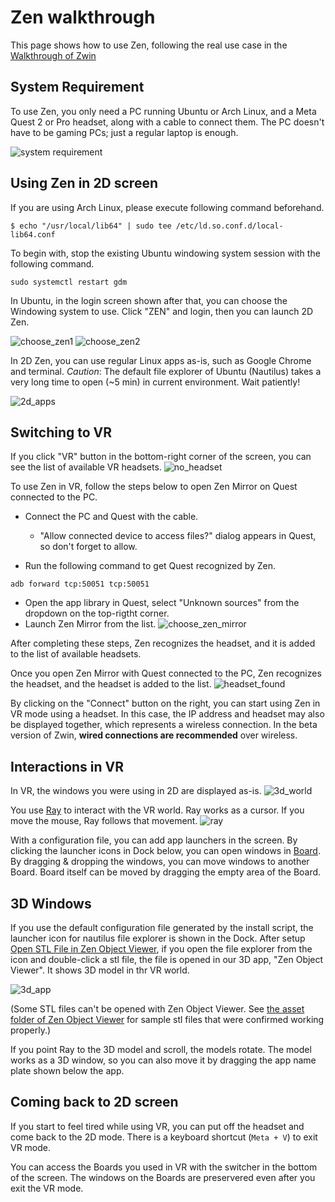 # Zen walkthrough
This page shows how to use Zen, following the real use case in the [Walkthrough of Zwin](https://www.youtube.com/watch?v=uZEDEfEZB1w&t=2s)

## System Requirement
To use Zen, you only need a PC running Ubuntu or Arch Linux, and a Meta Quest 2 or Pro headset, along with a cable to connect them. The PC doesn't have to be gaming PCs; just a regular laptop is enough.

![system requirement](system_requirement.png "imahge_tooltip")

## Using Zen in 2D screen
If you are using Arch Linux, please execute following command beforehand.

```shell
$ echo "/usr/local/lib64" | sudo tee /etc/ld.so.conf.d/local-lib64.conf
```

To begin with, stop the existing Ubuntu windowing system session with the following command.

```
sudo systemctl restart gdm
```

In Ubuntu, in the login screen shown after that, you can choose the Windowing system to use. Click "ZEN" and login, then you can launch 2D Zen.

![choose_zen1](choose_zen1.png "image_tooltip")
![choose_zen2](choose_zen2.png "image_tooltip")

In 2D Zen, you can use regular Linux apps as-is, such as Google Chrome and terminal. 
*Caution*: The default file explorer of Ubuntu (Nautilus) takes a very long time to open (~5 min) in current environment. Wait patiently!

![2d_apps](2d_apps.png "image_tooltip")

## Switching to VR
If you click "VR" button in the bottom-right corner of the screen, you can see the list of available VR headsets.
![no_headset](no_headset.png "image_tooltip")

To use Zen in VR, follow the steps below to open Zen Mirror on Quest connected to the PC.

- Connect the PC and Quest with the cable.
  - "Allow connected device to access files?" dialog appears in Quest, so don't forget to allow.

- Run the following command to get Quest recognized by Zen.
```
adb forward tcp:50051 tcp:50051
```

- Open the app library in Quest, select "Unknown sources" from the dropdown on the top-rigtht corner.
- Launch Zen Mirror from the list.
![choose_zen_mirror](choose_zen_mirror.png "image_tooltip")

After completing these steps, Zen recognizes the headset, and it is added to the list of available headsets.

Once you open Zen Mirror with Quest connected to the PC, Zen recognizes the headset, and the headset is added to the list.
![headset_found](headset_found.png "image_tooltip")

By clicking on the "Connect" button on the right, you can start using Zen in VR mode using a headset. In this case, the IP address and headset may also be displayed together, which represents a wireless connection. In the beta version of Zwin, **wired connections are recommended** over wireless.

## Interactions in VR
In VR, the windows you were using in 2D are displayed as-is. 
![3d_world](3d_world.png "image_tooltip")

You use [Ray](https://www.zwin.dev/what_is_it/interactions_on_zen#ray) to interact with the VR world. Ray works as a cursor. If you move the mouse, Ray follows that movement.
![ray](ray.png "image_tooltip")

With a configuration file, you can add app launchers in the screen. By clicking the launcher icons in Dock below, you can open windows in [Board](https://www.zwin.dev/en/what_is_it/interactions_on_zen#board). By dragging & dropping the windows, you can move windows to another Board. Board itself can be moved by dragging the empty area of the Board.

## 3D Windows
If you use the default configuration file generated by the install script, the launcher icon for nautilus file explorer is shown in the Dock.
After setup [Open STL File in Zen Object Viewer](/en/getting_started/configuration#open-stl-file-in-zen-object-viewer), if you open the file explorer from the icon and double-click a stl file, the file is opened in our 3D app, "Zen Object Viewer". It shows 3D model in thr VR world.

![3d_app](3d_app.png "image_tooltip")

(Some STL files can't be opened with Zen Object Viewer. See [the asset folder of Zen Object Viewer](https://github.com/zwin-project/zen-object-viewer/tree/main/assets) for sample stl files that were confirmed working properly.)

If you point Ray to the 3D model and scroll, the models rotate. The model works as a 3D window, so you can also move it by dragging the app name plate shown below the app.

## Coming back to 2D screen

If you start to feel tired while using VR, you can put off the headset and come back to the 2D mode. There is a keyboard shortcut (`Meta + V`) to exit VR mode.

You can access the Boards you used in VR with the switcher in the bottom of the screen. The windows on the Boards are preservered even after you exit the VR mode.
